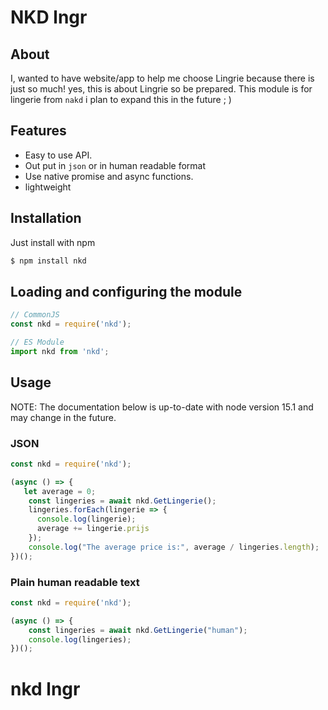 # NKD lngr

## About
I, wanted to have website/app to help me choose Lingrie because there is just so much! yes, this is about Lingrie so be prepared. This module is for lingerie from `nakd` i plan to expand this in the future ; )

## Features

- Easy to use API.
- Out put in `json` or in human readable format
- Use native promise and async functions.
- lightweight

## Installation

Just install with npm
```sh
$ npm install nkd
```

## Loading and configuring the module

```js
// CommonJS
const nkd = require('nkd');

// ES Module
import nkd from 'nkd';
```
##  Usage

NOTE: The documentation below is up-to-date with node version 15.1 and may change in the future.
### JSON

```js
const nkd = require('nkd');

(async () => {
   let average = 0;
	const lingeries = await nkd.GetLingerie();
    lingeries.forEach(lingerie => {
      console.log(lingerie);
      average += lingerie.prijs
    });
	console.log("The average price is:", average / lingeries.length);
})();
```

### Plain human readable text

```js
const nkd = require('nkd');

(async () => {
	const lingeries = await nkd.GetLingerie("human");
	console.log(lingeries);
})();
```
# nkd lngr
